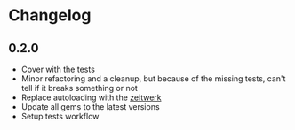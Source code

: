 # Changelog

## 0.2.0

* Cover with the tests
* Minor refactoring and a cleanup, but because of the missing tests, can't tell if it breaks something or not
* Replace autoloading with the [zeitwerk](https://github.com/fxn/zeitwerk)
* Update all gems to the latest versions
* Setup tests workflow
